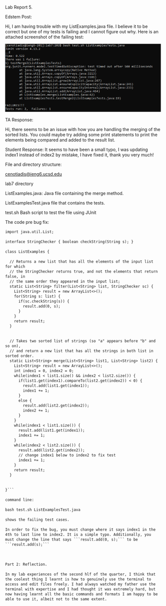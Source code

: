 Lab Report 5.

Edstem Post:

Hi, I am having trouble with my ListExamples.java file. I believe it to be correct but one of my tests is failing and I cannot figure out why. Here is an attached screenshot of the failing test:

![Image](lab33.PNG)

TA Response:

Hi, there seems to be an issue with how you are handling the merging of the sorted lists. You could maybe try adding some print statements to print the elements being compared and added to the result list.

Student Response: It seems to have been a small typo, I was updating index1 instead of index2 by mistake, I have fixed it, thank you very much!

File and directory structure: 

cenotiadis@ieng6.ucsd.edu

lab7 directory

ListExamples.java: Java file containing the merge method.

ListExamplesTest.java file that contains the tests.

test.sh Bash script to test the file using JUnit

The code pre bug fix:

```import java.util.ArrayList;
import java.util.List;

interface StringChecker { boolean checkString(String s); }

class ListExamples {

  // Returns a new list that has all the elements of the input list for which
  // the StringChecker returns true, and not the elements that return false, in
  // the same order they appeared in the input list;
  static List<String> filter(List<String> list, StringChecker sc) {
    List<String> result = new ArrayList<>();
    for(String s: list) {
      if(sc.checkString(s)) {
        result.add(0, s);
      }
    }
    return result;
  }


  // Takes two sorted list of strings (so "a" appears before "b" and so on),
  // and return a new list that has all the strings in both list in sorted order.
  static List<String> merge(List<String> list1, List<String> list2) {
    List<String> result = new ArrayList<>();
    int index1 = 0, index2 = 0;
    while(index1 < list1.size() && index2 < list2.size()) {
      if(list1.get(index1).compareTo(list2.get(index2)) < 0) {
        result.add(list1.get(index1));
        index1 += 1;
      }
      else {
        result.add(list2.get(index2));
        index2 += 1;
      }
    }
    while(index1 < list1.size()) {
      result.add(list1.get(index1));
      index1 += 1;
    }
    while(index2 < list2.size()) {
      result.add(list2.get(index2));
      // change index1 below to index2 to fix test
      index1 += 1;
    }
    return result;
  }


}```

command line:

bash test.sh ListExamplesTest.java

shows the failing test cases.

In order to fix the bug, you must change where it says index1 in the 4th to last line to index2. It is a simple typo. Additionally, you must change the line that says ```result.add(0, s);``` to be ```result.add(s);```



Part 2: Reflection.

In my lab experiences of the second hlf of the quarter, I think that the coolest thing I learnt is how to genuinely use the terminal to access and edit files freely. I had always watched my father use the terminal with expertise and I had thought it was extremely hard, but now having learnt all the basic commands and formats I am happy to be able to use it, albeit not to the same extent.
